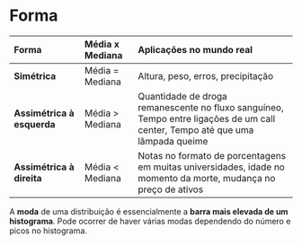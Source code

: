 # Forma

| Forma | Média x Mediana | Aplicações no mundo real  |
| :---  | :---  | :---  |
| **Simétrica** | Média = Mediana | Altura, peso, erros, precipitação |
| **Assimétrica à esquerda** | Média > Mediana | Quantidade de droga remanescente no fluxo sanguíneo, Tempo entre ligações de um call center, Tempo até que uma lâmpada queime |
| **Assimétrica à direita** | Média < Mediana | Notas no formato de porcentagens em muitas universidades, idade no momento da morte, mudança no preço de ativos |

A **moda** de uma distribuição é essencialmente a **barra mais elevada de um histograma**. Pode ocorrer de haver várias modas dependendo do número e picos no histograma.
